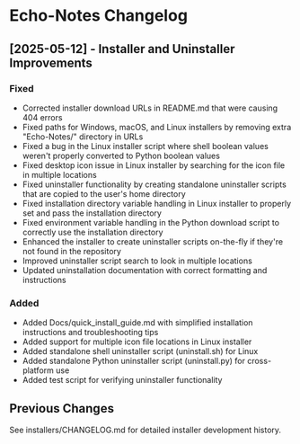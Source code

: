 # Echo-Notes Changelog

## [2025-05-12] - Installer and Uninstaller Improvements

### Fixed
- Corrected installer download URLs in README.md that were causing 404 errors
- Fixed paths for Windows, macOS, and Linux installers by removing extra "Echo-Notes/" directory in URLs
- Fixed a bug in the Linux installer script where shell boolean values weren't properly converted to Python boolean values
- Fixed desktop icon issue in Linux installer by searching for the icon file in multiple locations
- Fixed uninstaller functionality by creating standalone uninstaller scripts that are copied to the user's home directory
- Fixed installation directory variable handling in Linux installer to properly set and pass the installation directory
- Fixed environment variable handling in the Python download script to correctly use the installation directory
- Enhanced the installer to create uninstaller scripts on-the-fly if they're not found in the repository
- Improved uninstaller script search to look in multiple locations
- Updated uninstallation documentation with correct formatting and instructions

### Added
- Added Docs/quick_install_guide.md with simplified installation instructions and troubleshooting tips
- Added support for multiple icon file locations in Linux installer
- Added standalone shell uninstaller script (uninstall.sh) for Linux
- Added standalone Python uninstaller script (uninstall.py) for cross-platform use
- Added test script for verifying uninstaller functionality

## Previous Changes

See installers/CHANGELOG.md for detailed installer development history.